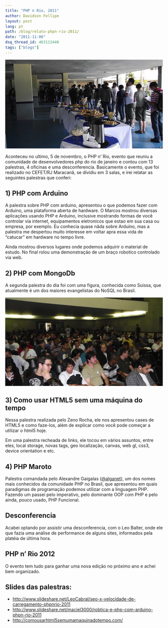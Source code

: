 ```yaml
---
title: "PHP n Rio, 2011"
author: Davidson Fellipe
layout: post
lang: pt
path: /blog/relato-phpn-rio-2011/
date: "2011-11-06"
dsq_thread_id: 463112440
tags: ["blogs"]
---
```


![](.//DSCF0003.jpg)

Aconteceu no ultimo, 5 de novembro, o PHP n’ Rio, evento que reuniu a comunidade de desenvolvedores php do rio de janeiro e contou com 13 palestras, 4 oficinas e uma desconferencia. Basicamente o evento, que foi realizado no CEFET/RJ Maracanã, se dividiu em 3 salas, e irei relatar as seguintes palestras que conferi:

## 1) PHP com Arduino

A palestra sobre PHP com arduino, apresentou o que podemos fazer com Arduino, uma plataforma aberta de hardware. O Marcos mostrou diversas aplicações usando PHP e Arduino, inclusive mostrando formas de você controlar via internet, equipamentos eletronicos que estao em sua casa ou empresa, por exemplo. Eu conhecia quase nãda sobre Arduino, mas a palestra me despertou muito interesse em voltar apra essa vida de “catucar” em hardware no tempo livre.

Ainda mostrou diversos lugares onde podemos adquirir o material de estudo. No final rolou uma demonstração de um braço robotico controlado via web.

## 2) PHP com MongoDb

A segunda palestra do dia foi com uma figura, conhecida como Suissa, que atualmente é um dos maiores evangelistas do NoSQL no Brasil.

![](./DSCF0005.jpg)

## 3) Como usar HTML5 sem uma máquina do tempo

Nessa palestra realizada pelo Zeno Rocha, ele nos apresentou cases de HTML5 e como faze-los, além de explicar como você pode começar a utilizar o html5 hoje.

Em uma palestra recheada de links, ele tocou em vários assuntos, entre eles, local storage, novas tags, geo localização, canvas, web gl, css3, device orientation e etc.

## 4) PHP Maroto

Palestra comandada pelo Alexandre Gaigalas ([@alganet][3]), um dos nomes mais conhecidos da comunidade PHP no Brasil, que apresentou em quais paradigmas de programação podemos utilizar com a linguagem PHP. Fazendo um passei pelo imperativo, pelo dominante OOP com PHP e pelo ainda, pouco usado, PHP Funcional.

[3]: http://twitter.com/alganet

## Desconferencia

Acabei optando por assistir uma desconferencia, com o Leo Balter, onde ele que fazia uma análise de performance de alguns sites, informados pela platéia de última hora.

## PHP n’ Rio 2012

O evento tem tudo para ganhar uma nova edição no próximo ano e achei bem organizado.

## Slides das palestras:

<ul>
<li><a href="http://www.slideshare.net/LeoCabral/seo-x-velocidade-de-carregamento-phpnrio-2011" target="_blank">http://www.slideshare.net/LeoCabral/seo-x-velocidade-de-carregamento-phpnrio-2011</a></li>
<li><a href="http://www.slideshare.net/maciel3000/robtica-e-php-com-arduino-phpn-rio-2011">http://www.slideshare.net/maciel3000/robtica-e-php-com-arduino-phpn-rio-2011</a></li>
<li><a href="http://comousarhtml5semumamaquinadotempo.com/">http://comousarhtml5semumamaquinadotempo.com/</a></li>
</ul>
